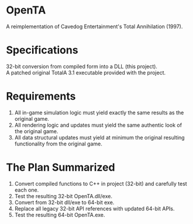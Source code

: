 
# OpenTA

A reimplementation of Cavedog Entertainment's Total Annihilation (1997).

# Specifications

32-bit conversion from compiled form into a DLL (this project).\
A patched original TotalA 3.1 executable provided with the project.

# Requirements

1) All in-game simulation logic must yield exactly the same results as the original game.
2) All rendering logic and updates must yield the same authentic look of the original game.
3) All data structural updates must yield at minimum the original resulting functionality from the original game.

# The Plan Summarized

1) Convert compiled functions to C++ in project (32-bit) and carefully test each one.
2) Test the resulting 32-bit OpenTA.dll/exe.
3) Convert from 32-bit dll/exe to 64-bit exe.
4) Replace all legacy 32-bit API references with updated 64-bit APIs.
5) Test the resulting 64-bit OpenTA.exe.
